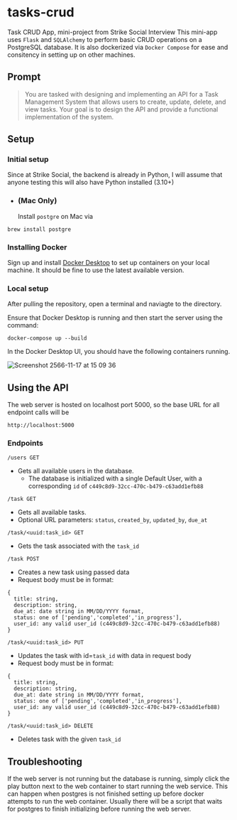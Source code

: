 # tasks-crud
Task CRUD App, mini-project from Strike Social Interview
This mini-app uses `Flask` and `SQLAlchemy` to perform basic CRUD operations on a PostgreSQL database. It is also dockerized via `Docker Compose` for ease and consitency in setting up on other machines.

## Prompt
> You are tasked with designing and implementing an API for a Task Management System that allows users to create, update, delete, and view tasks. Your goal is to design the API and provide a functional implementation of the system.

## Setup
### Initial setup
Since at Strike Social, the backend is already in Python, I will assume that anyone testing this will also have Python installed (3.10+)
- ### (Mac Only)
  Install `postgre` on Mac via
```
brew install postgre
```

### Installing Docker
Sign up and install [Docker Desktop](https://www.docker.com/products/personal/) to set up containers on your local machine. It should be fine to use the latest available version.

### Local setup
After pulling the repository, open a terminal and naviagte to the directory.

Ensure that Docker Desktop is running and then start the server using the command:
```
docker-compose up --build
```

In the Docker Desktop UI, you should have the following containers running.

![Screenshot 2566-11-17 at 15 09 36](https://github.com/hom-cv/tasks-crud/assets/82633920/9571427e-6897-4547-bab1-2cfe3884db37)

## Using the API
The web server is hosted on localhost port 5000, so the base URL for all endpoint calls will be
```
http://localhost:5000
```

### Endpoints
```
/users GET
```
- Gets all available users in the database.
  - The database is initialized with a single Default User, with a corresponding `id` of `c449c8d9-32cc-470c-b479-c63add1efb88`

```
/task GET
```
- Gets all available tasks.
- Optional URL parameters: `status`, `created_by`, `updated_by`, `due_at`

```
/task/<uuid:task_id> GET
```
- Gets the task associated with the `task_id`

```
/task POST
```
- Creates a new task using passed data
- Request body must be in format:
```
{
  title: string,
  description: string,
  due_at: date string in MM/DD/YYYY format,
  status: one of ['pending','completed','in_progress'],
  user_id: any valid user_id (c449c8d9-32cc-470c-b479-c63add1efb88)
}
```

```
/task/<uuid:task_id> PUT
```
- Updates the task with id=`task_id` with data in request body
-  Request body must be in format:
```
{
  title: string,
  description: string,
  due_at: date string in MM/DD/YYYY format,
  status: one of ['pending','completed','in_progress'],
  user_id: any valid user_id (c449c8d9-32cc-470c-b479-c63add1efb88)
}
```

```
/task/<uuid:task_id> DELETE
```
- Deletes task with the given `task_id`

## Troubleshooting

If the web server is not running but the database is running, simply click the play button next to the web container to start running the web service. This can happen when postgres is not finished setting up before docker attempts to run the web container. Usually there will be a script that waits for postgres to finish initializing before running the web server.
